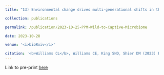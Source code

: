 ```yaml
---
title: "13) Environmental change drives multi-generational shifts in the gut microbiome that mirror changing animal fitness"

collection: publications

permalink: /publication/2023-10-25-PPM-Wild-to-Captive-Microbiome

date: 2023-10-28

venue: '<i>bioRxiv</i>'

citation: '<b>Williams CL</b>, Williams CE, King SND, Shier DM (2023) Environmental change drives multi-generational shifts in the gut microbiome that mirror changing animal fitness. <i>bioRxiv</i> 2023.10.24.563854; doi: https://doi.org/10.1101/2023.10.24.563854.'
---
```


 Link to pre-print [here](https://www.biorxiv.org/content/10.1101/2023.10.24.563854v1)
